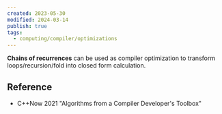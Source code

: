 ```yaml
---
created: 2023-05-30
modified: 2024-03-14
publish: true
tags:
  - computing/compiler/optimizations
---
```

**Chains of recurrences** can be used as compiler optimization to transform loops/recursion/fold into closed form calculation.

## Reference
- C++Now 2021 "Algorithms from a Compiler Developer's Toolbox"